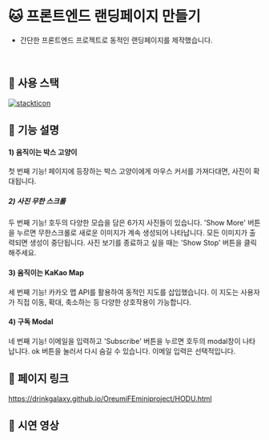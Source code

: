 # 🐱 프론트엔드 랜딩페이지 만들기
- 간단한 프론트엔드 프로젝트로 동적인 랜딩페이지를 제작했습니다.  
<br>

## 🐾 사용 스택
[![stackticon](https://firebasestorage.googleapis.com/v0/b/stackticon-81399.appspot.com/o/images%2F1712626208784?alt=media&token=179f5a78-7e47-42c0-938e-7f9d551630f4)](https://github.com/msdio/stackticon)
<br>
## 🐾 기능 설명
#### 1) 움직이는 박스 고양이
첫 번째 기능! 페이지에 등장하는 박스 고양이에게 마우스 커서를 가져다대면, 사진이 확대됩니다.
##### 2) 사진 무한 스크롤
두 번째 기능! 호두의 다양한 모습을 담은 6가지 사진들이 있습니다. 'Show More' 버튼을 누르면 무한스크롤로 새로운 이미지가 계속 생성되어 나타납니다. 모든 이미지가 출력되면 생성이 중단됩니다. 사진 보기를 종료하고 싶을 때는 'Show Stop' 버튼을 클릭해주세요.
#### 3) 움직이는 KaKao Map
세 번째 기능! 카카오 맵 API를 활용하여 동적인 지도를 삽입했습니다. 이 지도는 사용자가 직접 이동, 확대, 축소하는 등 다양한 상호작용이 가능합니다.
#### 4) 구독 Modal
네 번째 기능! 이메일을 입력하고 'Subscribe' 버튼을 누르면 호두의 modal창이 나타납니다. ok 버튼을 눌러서 다시 숨길 수 있습니다. 이메일 입력은 선택적입니다.
<br>
## 🐾 페이지 링크
https://drinkgalaxy.github.io/OreumiFEminiproject/HODU.html
<br>
## 🐾 시연 영상
